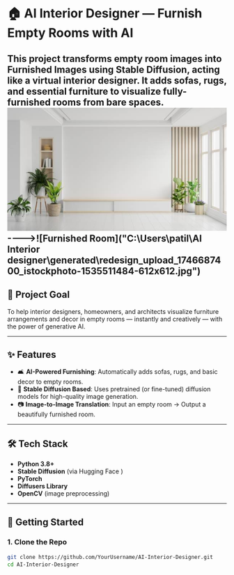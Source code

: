 # 🏠 AI Interior Designer — Furnish Empty Rooms with AI

This project transforms **empty room images** into **Furnished Images** using **Stable Diffusion**, acting like a virtual interior designer. It adds sofas, rugs, and essential furniture to visualize fully-furnished rooms from bare spaces.
![Empty Room](uploads/upload_1746687400_istockphoto-1535511484-612x612.jpg)  ---->![Furnished Room]("C:\Users\patil\AI Interior designer\generated\redesign_upload_1746687400_istockphoto-1535511484-612x612.jpg")
---

## 🎯 Project Goal

To help interior designers, homeowners, and architects visualize furniture arrangements and decor in empty rooms — instantly and creatively — with the power of generative AI.

---

## ✨ Features

- 🛋️ **AI-Powered Furnishing**: Automatically adds sofas, rugs, and basic decor to empty rooms.
- 🧠 **Stable Diffusion Based**: Uses pretrained (or fine-tuned) diffusion models for high-quality image generation.
- 📷 **Image-to-Image Translation**: Input an empty room → Output a beautifully furnished room.
---

## 🛠 Tech Stack

- **Python 3.8+**
- **Stable Diffusion** (via Hugging Face )
- **PyTorch**
- **Diffusers Library**
- **OpenCV** (image preprocessing)

---

## 🚀 Getting Started

### 1. Clone the Repo

```bash
git clone https://github.com/YourUsername/AI-Interior-Designer.git
cd AI-Interior-Designer
